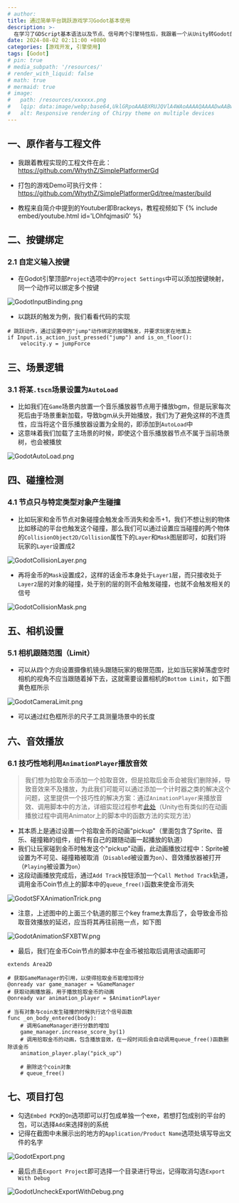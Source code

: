 ```yaml
---
# author:
title: 通过简单平台跳跃游戏学习Godot基本使用
description: >-
  在学习了GDScript基本语法以及节点、信号两个引擎特性后，我跟着一个从Unity转Godot的油管博主的教程实现了一个简单的平台跳跃游戏，此博客简单记录了一些基础的引擎使用方法
date: 2024-08-02 02:11:00 +0800
categories: [游戏开发, 引擎使用]
tags: [Godot]
# pin: true
# media_subpath: '/resources/'
# render_with_liquid: false
# math: true
# mermaid: true
# image:
#   path: /resources/xxxxxx.png
#   lqip: data:image/webp;base64,UklGRpoAAABXRUJQVlA4WAoAAAAQAAAADwAABwAAQUxQSDIAAAARL0AmbZurmr57yyIiqE8oiG0bejIYEQTgqiDA9vqnsUSI6H+oAERp2HZ65qP/VIAWAFZQOCBCAAAA8AEAnQEqEAAIAAVAfCWkAALp8sF8rgRgAP7o9FDvMCkMde9PK7euH5M1m6VWoDXf2FkP3BqV0ZYbO6NA/VFIAAAA
#   alt: Responsive rendering of Chirpy theme on multiple devices
---
```


## 一、原作者与工程文件

- 我跟着教程实现的工程文件在此：<https://github.com/WhythZ/SimplePlatformerGd>

- 打包的游戏Demo可执行文件：<https://github.com/WhythZ/SimplePlatformerGd/tree/master/build>

- 教程来自简介中提到的Youtuber即Brackeys，教程视频如下
{% include embed/youtube.html id='LOhfqjmasi0' %}

## 二、按键绑定

### 2.1 自定义输入按键

- 在Godot引擎顶部`Project`选项中的`Project Settings`中可以添加按键映射，同一个动作可以绑定多个按键

![GodotInputBinding.png](/resources/2024-08-02-通过简单平台跳跃游戏学习Godot基本使用/GodotInputBinding.png)

- 以跳跃的触发为例，我们看看代码的实现

```gdscript
# 跳跃动作，通过设置中的"jump"动作绑定的按键触发，并要求玩家在地面上
if Input.is_action_just_pressed("jump") and is_on_floor():
	velocity.y = jumpForce
```

## 三、场景逻辑

### 3.1 将某`.tscn`场景设置为`AutoLoad`
- 比如我们在`Game`场景内放置一个音乐播放器节点用于播放bgm，但是玩家每次死后由于场景重新加载，导致bgm从头开始播放，我们为了避免这样的不连贯性，应当将这个音乐播放器设置为全局的，即添加到`AutoLoad`中
- 这意味着我们加载了主场景的时候，即使这个音乐播放器节点不属于当前场景树，也会被播放

![GodotAutoLoad.png](/resources/2024-08-02-通过简单平台跳跃游戏学习Godot基本使用/GodotAutoLoad.png)

## 四、碰撞检测

### 4.1 节点只与特定类型对象产生碰撞
- 比如玩家和金币节点对象碰撞会触发金币消失和金币+1，我们不想让别的物体比如移动的平台也触发这个碰撞，那么我们可以通过设置应当碰撞的两个物体的`CollisionObject2D/Collision`属性下的`Layer`和`Mask`图层即可，如我们将玩家的`Layer`设置成2

![GodotCollisionLayer.png](/resources/2024-08-02-通过简单平台跳跃游戏学习Godot基本使用/GodotCollisionLayer.png)

- 再将金币的`Mask`设置成2，这样的话金币本身处于`Layer1`层，而只接收处于`Layer2`层的对象的碰撞，处于别的层的则不会触发碰撞，也就不会触发相关的信号

![GodotCollisionMask.png](/resources/2024-08-02-通过简单平台跳跃游戏学习Godot基本使用/GodotCollisionMask.png)
 
## 五、相机设置

### 5.1 相机跟随范围（Limit）
- 可以从四个方向设置摄像机镜头跟随玩家的极限范围，比如当玩家掉落虚空时相机的视角不应当跟随着掉下去，这就需要设置相机的`Bottom Limit`，如下图黄色框所示

![GodotCameraLimit.png](/resources/2024-08-02-通过简单平台跳跃游戏学习Godot基本使用/GodotCameraLimit.png)

- 可以通过红色框所示的尺子工具测量场景中的长度

## 六、音效播放

### 6.1 技巧性地利用`AnimationPlayer`播放音效
>我们想为拾取金币添加一个拾取音效，但是拾取后金币会被我们删除掉，导致音效来不及播放，为此我们可能可以通过添加一个计时器之类的解决这个问题，这里提供一个技巧性的解决方案：通过`AnimationPlayer`来播放音效、调用脚本中的方法，详细实现过程参考[此处](https://youtu.be/LOhfqjmasi0?si=WXzrvDokOluxqJWu&t=4217)（Unity也有类似的在动画播放过程中调用Animator上的脚本中的函数方法的实现方法）

- 其本质上是通过设置一个拾取金币的动画"pickup"（里面包含了Sprite、音乐、碰撞箱的组件，组件有自己的跟随动画一起播放的轨道）
- 我们让玩家碰到金币时触发这个"pickup"动画，此动画播放过程中：Sprite被设置为不可见、碰撞箱被取消（`Disabled`被设置为`on`）、音效播放器被打开（`Playing`被设置为`on`）
- 这段动画播放完成后，通过`Add Track`按钮添加一个`Call Method Track`轨道，调用金币Coin节点上的脚本中的`queue_free()`函数来使金币消失

![GodotSFXAnimationTrick.png](/resources/2024-08-02-通过简单平台跳跃游戏学习Godot基本使用/GodotSFXAnimationTrick.png)

- 注意，上述图中的上面三个轨道的那三个key frame太靠后了，会导致金币拾取音效播放的延迟，应当将其再往前拖一点，如下图

![GodotAnimationSFXBTW.png](/resources/2024-08-02-通过简单平台跳跃游戏学习Godot基本使用/GodotAnimationSFXBTW.png)

- 最后，我们在金币Coin节点的脚本中在金币被拾取后调用该动画即可

```gdscript
extends Area2D

# 获取GameManager的引用，以使得拾取金币能增加得分
@onready var game_manager = %GameManager
# 获取动画播放器，用于播放拾取金币的动画
@onready var animation_player = $AnimationPlayer

# 当有对象与coin发生碰撞的时候执行这个信号函数
func _on_body_entered(body):
	# 调用GameManager进行分数的增加
	game_manager.increase_score_by(1)
	# 调用拾取金币的动画，包含播放音效，在一段时间后会自动调用queue_free()函数删除该金币
	animation_player.play("pick_up")
	
	# 删除这个coin对象
	# queue_free()
```

## 七、项目打包
- 勾选`Embed PCK`的`On`选项即可以打包成单独一个exe，若想打包成别的平台的包，可以选择`Add`来选择别的系统
- 记得在截图中未展示出的地方的`Application/Product Name`选项处填写导出文件的名字

![GodotExport.png](/resources/2024-08-02-通过简单平台跳跃游戏学习Godot基本使用/GodotExport.png)

- 最后点击`Export Project`即可选择一个目录进行导出，记得取消勾选`Export With Debug`

![GodotUncheckExportWithDebug.png](/resources/2024-08-02-通过简单平台跳跃游戏学习Godot基本使用/GodotUncheckExportWithDebug.png)